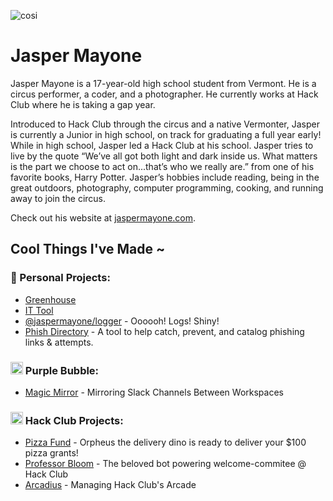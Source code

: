 ![cosi](https://github.com/jaspermayone/jaspermayone/assets/65788728/0597adb6-37c9-4db7-b6d8-1d7107b7bdd8)

# Jasper Mayone

Jasper Mayone is a 17-year-old high school student from Vermont. He is a circus performer, a coder, and a photographer. He currently works at Hack Club where he is taking a gap year.

Introduced to Hack Club through the circus and a native Vermonter, Jasper is currently a Junior in high school, on track for graduating a full year early! While in high school, Jasper led a Hack Club at his school. Jasper tries to live by the quote “We’ve all got both light and dark inside us. What matters is the part we choose to act on...that’s who we really are.” from one of his favorite books, Harry Potter. Jasper’s hobbies include reading, being in the great outdoors, photography, computer programming, cooking, and running away to join the circus.

Check out his website at [jaspermayone.com](https://jaspermayone.com).

## Cool Things I've Made ~

### 🌱 Personal Projects:
- [Greenhouse](https://github.com/jaspermayone/greenhouse)
- [IT Tool](https://github.com/jaspermayone/ittool)
- [@jaspermayone/logger](https://github.com/jaspermayone/logger) - Oooooh! Logs! Shiny!
- [Phish Directory](https://github.com/jaspermayone/phish.directory) - A tool to help catch, prevent, and catalog phishing links & attempts.

### <img src="https://cdn.purplebubble.org/logo.png" width="20" height="20" /> Purple Bubble:
- [Magic Mirror](https://github.com/thepurplebubble/magic-mirror) - Mirroring Slack Channels Between Workspaces

### <img src="https://assets.hackclub.com/icon-progress-rounded.png" width="20" height="20" /> Hack Club Projects:
- [Pizza Fund](https://github.com/hackclub/pizza-fund) - Orpheus the delivery dino is ready to deliver your $100 pizza grants!
- [Professor Bloom](https://github.com/hackclub/professor-bloom) - The beloved bot powering welcome-commitee @ Hack Club
- [Arcadius](https://github.com/hackclub/arcadius) - Managing Hack Club's Arcade
